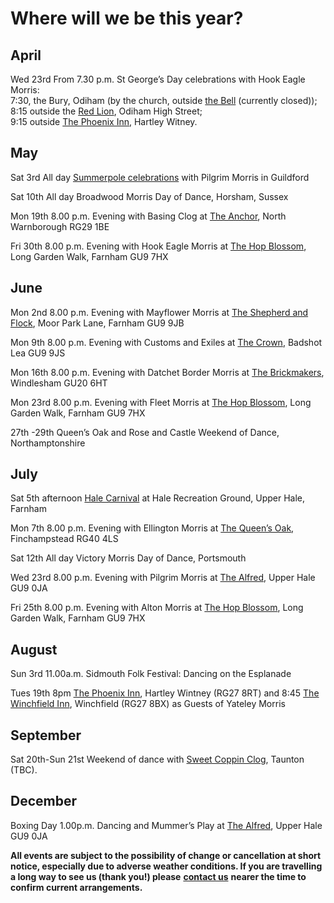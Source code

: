 # Where will we be this year?

## April

Wed 23rd From 7.30 p.m. St George’s Day celebrations with Hook Eagle Morris:  
7:30, the Bury, Odiham (by the church, outside [the Bell](https://www.facebook.com/SavingTheBell/) (currently closed));  
8:15 outside the [Red Lion](https://camra.org.uk/pubs/red-lion-odiham-179422), Odiham High Street;  
9:15 outside [The Phoenix Inn](https://camra.org.uk/pubs/phoenix-hartley-wintney-179305), Hartley Witney.

## May

Sat 3rd All day [Summerpole celebrations](https://www.pilgrimmorris.org.uk/summerpole/) with Pilgrim Morris in Guildford

Sat 10th All day Broadwood Morris Day of Dance, Horsham, Sussex

Mon 19th 8.00 p.m. Evening with Basing Clog at [The Anchor](https://camra.org.uk/pubs/anchor-inn-north-warnborough-179278), North Warnborough RG29 1BE

Fri 30th 8.00 p.m. Evening with Hook Eagle Morris at [The Hop Blossom](https://camra.org.uk/pubs/hop-blossom-farnham-150608), Long Garden Walk, Farnham GU9 7HX

## June

Mon 2nd 8.00 p.m. Evening with Mayflower Morris at [The Shepherd and Flock](https://camra.org.uk/pubs/shepherd-flock-farnham-151198), Moor Park Lane, Farnham GU9 9JB

Mon 9th 8.00 p.m. Evening with Customs and Exiles at [The Crown](https://camra.org.uk/pubs/crown-inn-badshot-lea-150286), Badshot Lea GU9 9JS

Mon 16th 8.00 p.m. Evening with Datchet Border Morris at [The Brickmakers](https://camra.org.uk/pubs/brickmakers-windlesham-151531), Windlesham GU20 6HT

Mon 23rd 8.00 p.m. Evening with Fleet Morris at [The Hop Blossom](https://camra.org.uk/pubs/hop-blossom-farnham-150608), Long Garden Walk, Farnham GU9 7HX

27th -29th Queen’s Oak and Rose and Castle Weekend of Dance, Northamptonshire

## July

Sat 5th afternoon [Hale Carnival](https://www.halecarnival.co.uk/) at Hale Recreation Ground, Upper Hale, Farnham

Mon 7th 8.00 p.m. Evening with Ellington Morris at [The Queen’s Oak](https://camra.org.uk/pubs/queens-oak-finchampstead-152123), Finchampstead RG40 4LS

Sat 12th All day Victory Morris Day of Dance, Portsmouth

Wed 23rd 8.00 p.m. Evening with Pilgrim Morris at [The Alfred](https://camra.org.uk/pubs/alfred-free-house-upper-hale-150998), Upper Hale GU9 0JA

Fri 25th 8.00 p.m. Evening with Alton Morris at [The Hop Blossom](https://camra.org.uk/pubs/hop-blossom-farnham-150608), Long Garden Walk, Farnham GU9 7HX

## August

Sun 3rd 11.00a.m. Sidmouth Folk Festival: Dancing on the Esplanade

Tues 19th 8pm [The Phoenix Inn](https://camra.org.uk/pubs/phoenix-hartley-wintney-179305), Hartley Wintney (RG27 8RT) and 8:45 [The Winchfield Inn](https://camra.org.uk/pubs/winchfield-inn-winchfield-151453), Winchfield (RG27 8BX) as Guests of Yateley Morris

## September

Sat 20th-Sun 21st Weekend of dance with [Sweet Coppin Clog](https://sweetcoppinclog.wordpress.com/), Taunton (TBC).

## December

Boxing Day 1.00p.m. Dancing and Mummer’s Play at [The Alfred](https://camra.org.uk/pubs/alfred-free-house-upper-hale-150998), Upper Hale GU9 0JA

**All events are subject to the possibility of change or cancellation at short notice, especially due to adverse weather conditions. If you are travelling a long way to see us (thank you!) please** [**contact us**](/contact/) **nearer the time to confirm current arrangements.**

<banner-photo src="/img/2024-Stoke-Bruerne.webp"></banner-photo>

